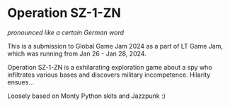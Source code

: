 # Operation SZ-1-ZN

*pronounced like a certain German word*

This is a submission to Global Game Jam 2024 as a part of LT Game Jam, which was running from Jan 26 - Jan 28, 2024.

Operation SZ-1-ZN is a exhilarating exploration game about a spy who infiltrates various bases and discovers military incompetence. Hilarity ensues...

Loosely based on Monty Python skits and Jazzpunk :)
